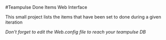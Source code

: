 #Teampulse Done Items Web Interface

This small project lists the items that have been set to done during a given iteration

_Don't forget to edit the Web.config file to reach your teampulse DB_